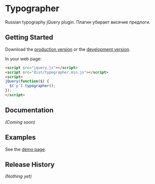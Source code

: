 # Typographer

Russian typography jQuery plugin. Плагин убирает висячие предлоги.

## Getting Started
Download the [production version][min] or the [development version][max].

[min]: https://raw.githubusercontent.com/sakharstudio/typographer/master/dist/typographer.min.js
[max]: https://raw.githubusercontent.com/sakharstudio/typographer/master/dist/typographer.js

In your web page:

```html
<script src="jquery.js"></script>
<script src="dist/typographer.min.js"></script>
<script>
jQuery(function($) {
  $('p').typographer();
});
</script>
```

## Documentation
_(Coming soon)_

## Examples
See the [demo page][demo].

[demo]: http://sakharstudio.github.io/typographer/

## Release History
_(Nothing yet)_